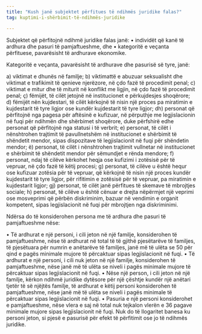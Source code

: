 ```yaml
---
title: "Kush janë subjektet përfitues të ndihmës juridike falas?"
tag: kuptimi-i-shërbimit-të-ndihmës-juridike

---
```

Subjektet që përfitojnë ndihmë juridike falas janë: 
•	individët që kanë të ardhura dhe pasuri të pamjaftueshme, dhe 
•	kategoritë e veçanta përfituese, pavarësisht të ardhurave ekonomike.

Kategoritë e veçanta, pavarësisht të ardhurave dhe pasurisë së tyre, janë: 

a) viktimat e dhunës në familje; 
b) viktimattë e abuzuar seksualisht dhe viktimat e trafikimit të qenieve njerëzore, në çdo fazë të procedimit penal; 
c) viktimat e mitur dhe të miturit në konflikt me ligjin, në çdo fazë të procedimit penal; 
ç) fëmijët, të cilët jetojnë në institucionet e përkujdesjes shoqërore; 
d) fëmijët nën kujdestari, të cilët kërkojnë të nisin një proces pa miratimin e kujdestarit të tyre ligjor ose kundër kujdestarit të tyre ligjor; 
dh) personat që përfitojnë nga pagesa për aftësinë e kufizuar, në përputhje me legjislacionin në fuqi për ndihmën dhe shërbimet shoqërore, duke përfshirë edhe personat që përfitojnë nga statusi i të verbrit; 
e) personat, të cilët i nënshtrohen trajtimit të pavullnetshëm në institucionet e shërbimit të shëndetit mendor, sipas dispozitave të legjislacionit në fuqi për shëndetin mendor; 
ë) personat, të cilët i nënshtrohen trajtimit vullnetar në institucionet e shërbimit të shëndetit mendor për sëmundjet e rënda mendore;
f) personat, ndaj të cilëve kërkohet heqja ose kufizimi i zotësisë për të vepruar, në çdo fazë të këtij procesi; 
g) personat, të cilëve u është hequr ose kufizuar zotësia për të vepruar, që kërkojnë të nisin një proces kundër kujdestarit të tyre ligjor, për rifitimin e zotësisë për të vepruar, pa miratimin e kujdestarit ligjor; 
gj) personat, të cilët janë përfitues të skemave të mbrojtjes sociale; 
h) personat, të cilëve u është cënuar e drejta nëpërmjet një veprimi ose mosveprimi që përbën diskriminim, bazuar në vendimin e organit kompetent, sipas legjislacionit në fuqi për mbrojtjen nga diskriminimi.

Ndërsa do të konsiderohen persona me të ardhura dhe pasuri të pamjaftueshme nëse:

•	Të ardhurat e një personi, i cili jeton në një familje, konsiderohen të pamjaftueshme, nëse të ardhurat në total të të gjithë pjesëtarëve të familjes, të pjesëtuara për numrin e anëtarëve të familjes, janë më të ulëta se 50 për qind e pagës minimale mujore të përcaktuar sipas legjislacionit në fuqi. 
•	Të ardhurat e një personi, i cili nuk jeton në një familje, konsiderohen të pamjaftueshme, nëse janë më të ulëta se niveli i pagës minimale mujore të përcaktuar sipas legjislacionit në fuqi. 
•	Nëse një person, i cili jeton në një familje, kërkon ndihmë juridike dytësore për një çështje kundër një anëtari tjetër të së njëjtës familje, të ardhurat e këtij personi konsiderohen të pamjaftueshme, nëse janë më të ulëta se niveli i pagës minimale të përcaktuar sipas legjislacionit në fuqi. 
•	Pasuria e një personi konsiderohet e pamjaftueshme, nëse vlera e saj në total nuk tejkalon vlerën e 36 pagave minimale mujore sipas legjislacionit në fuqi. Nuk do të llogaritet banesa ku personi jeton, si pjesë e pasurisë për efekt të përfitimit ose jo të ndihmës juridike.
